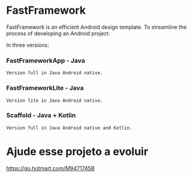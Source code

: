 # FastFramework
FastFramework is an efficient Android design template. To streamline the process of developing an Android project.

In three versions:

### FastFrameworkApp - Java
    Version full in Java Android native.
    
### FastFrameworkLite - Java
    Version lite in Java Android native.

### Scaffold - Java + Kotlin
    Version full in Java Android native and Kotlin.
# Ajude esse projeto a evoluir
https://go.hotmart.com/M9471745B

